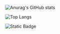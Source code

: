 ![Anurag's GitHub stats](https://github-readme-stats.vercel.app/api?username=hye0n0&show_icons=true&theme=github_dark&hide_rank=true)

![Top Langs](https://github-readme-stats.vercel.app/api/top-langs/?username=hye0n0&layout=compact)

![Static Badge](https://img.shields.io/badge/blog-https%3A%2F%2Fhye0n0.github.io%2F-2F5794?style=flat-square&logo=github&labelColor=0D1117&link=https://hye0n0.github.io/)

<!--
**hye0n0/hye0n0** is a ✨ _special_ ✨ repository because its `README.md` (this file) appears on your GitHub profile.

Here are some ideas to get you started:

- 🔭 I’m currently working on ...
- 🌱 I’m currently learning ...
- 👯 I’m looking to collaborate on ...
- 🤔 I’m looking for help with ...
- 💬 Ask me about ...
- 📫 How to reach me: ...
- 😄 Pronouns: ...
- ⚡ Fun fact: ...
-->
